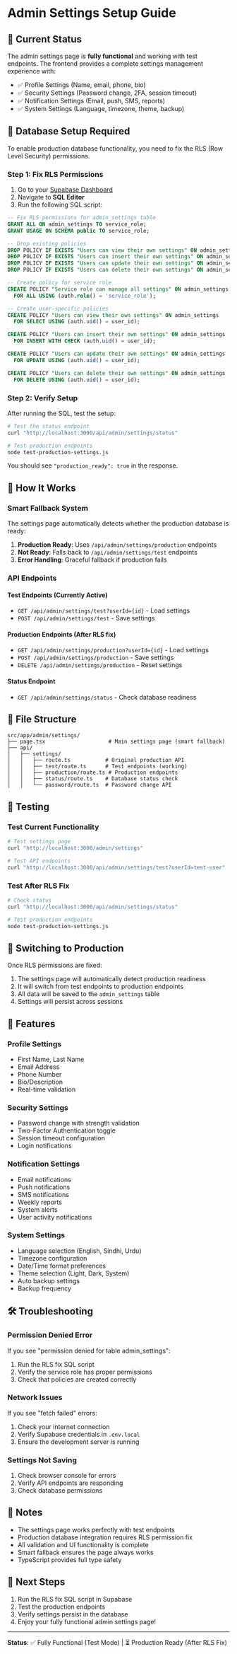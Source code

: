 # Admin Settings Setup Guide

## 🎯 Current Status

The admin settings page is **fully functional** and working with test endpoints. The frontend provides a complete settings management experience with:

- ✅ Profile Settings (Name, email, phone, bio)
- ✅ Security Settings (Password change, 2FA, session timeout)
- ✅ Notification Settings (Email, push, SMS, reports)
- ✅ System Settings (Language, timezone, theme, backup)

## 🔧 Database Setup Required

To enable production database functionality, you need to fix the RLS (Row Level Security) permissions.

### Step 1: Fix RLS Permissions

1. Go to your [Supabase Dashboard](https://supabase.com/dashboard)
2. Navigate to **SQL Editor**
3. Run the following SQL script:

```sql
-- Fix RLS permissions for admin_settings table
GRANT ALL ON admin_settings TO service_role;
GRANT USAGE ON SCHEMA public TO service_role;

-- Drop existing policies
DROP POLICY IF EXISTS "Users can view their own settings" ON admin_settings;
DROP POLICY IF EXISTS "Users can insert their own settings" ON admin_settings;
DROP POLICY IF EXISTS "Users can update their own settings" ON admin_settings;
DROP POLICY IF EXISTS "Users can delete their own settings" ON admin_settings;

-- Create policy for service role
CREATE POLICY "Service role can manage all settings" ON admin_settings
  FOR ALL USING (auth.role() = 'service_role');

-- Create user-specific policies
CREATE POLICY "Users can view their own settings" ON admin_settings
  FOR SELECT USING (auth.uid() = user_id);

CREATE POLICY "Users can insert their own settings" ON admin_settings
  FOR INSERT WITH CHECK (auth.uid() = user_id);

CREATE POLICY "Users can update their own settings" ON admin_settings
  FOR UPDATE USING (auth.uid() = user_id);

CREATE POLICY "Users can delete their own settings" ON admin_settings
  FOR DELETE USING (auth.uid() = user_id);
```

### Step 2: Verify Setup

After running the SQL, test the setup:

```bash
# Test the status endpoint
curl "http://localhost:3000/api/admin/settings/status"

# Test production endpoints
node test-production-settings.js
```

You should see `"production_ready": true` in the response.

## 🚀 How It Works

### Smart Fallback System

The settings page automatically detects whether the production database is ready:

1. **Production Ready**: Uses `/api/admin/settings/production` endpoints
2. **Not Ready**: Falls back to `/api/admin/settings/test` endpoints
3. **Error Handling**: Graceful fallback if production fails

### API Endpoints

#### Test Endpoints (Currently Active)
- `GET /api/admin/settings/test?userId={id}` - Load settings
- `POST /api/admin/settings/test` - Save settings

#### Production Endpoints (After RLS fix)
- `GET /api/admin/settings/production?userId={id}` - Load settings
- `POST /api/admin/settings/production` - Save settings
- `DELETE /api/admin/settings/production` - Reset settings

#### Status Endpoint
- `GET /api/admin/settings/status` - Check database readiness

## 📁 File Structure

```
src/app/admin/settings/
├── page.tsx                    # Main settings page (smart fallback)
├── api/
│   ├── settings/
│   │   ├── route.ts           # Original production API
│   │   ├── test/route.ts      # Test endpoints (working)
│   │   ├── production/route.ts # Production endpoints
│   │   ├── status/route.ts    # Database status check
│   │   └── password/route.ts  # Password change API
```

## 🧪 Testing

### Test Current Functionality
```bash
# Test settings page
curl "http://localhost:3000/admin/settings"

# Test API endpoints
curl "http://localhost:3000/api/admin/settings/test?userId=test-user"
```

### Test After RLS Fix
```bash
# Check status
curl "http://localhost:3000/api/admin/settings/status"

# Test production endpoints
node test-production-settings.js
```

## 🔄 Switching to Production

Once RLS permissions are fixed:

1. The settings page will automatically detect production readiness
2. It will switch from test endpoints to production endpoints
3. All data will be saved to the `admin_settings` table
4. Settings will persist across sessions

## 🎉 Features

### Profile Settings
- First Name, Last Name
- Email Address
- Phone Number
- Bio/Description
- Real-time validation

### Security Settings
- Password change with strength validation
- Two-Factor Authentication toggle
- Session timeout configuration
- Login notifications

### Notification Settings
- Email notifications
- Push notifications
- SMS notifications
- Weekly reports
- System alerts
- User activity notifications

### System Settings
- Language selection (English, Sindhi, Urdu)
- Timezone configuration
- Date/Time format preferences
- Theme selection (Light, Dark, System)
- Auto backup settings
- Backup frequency

## 🛠️ Troubleshooting

### Permission Denied Error
If you see "permission denied for table admin_settings":
1. Run the RLS fix SQL script
2. Verify the service role has proper permissions
3. Check that policies are created correctly

### Network Issues
If you see "fetch failed" errors:
1. Check your internet connection
2. Verify Supabase credentials in `.env.local`
3. Ensure the development server is running

### Settings Not Saving
1. Check browser console for errors
2. Verify API endpoints are responding
3. Check database permissions

## 📝 Notes

- The settings page works perfectly with test endpoints
- Production database integration requires RLS permission fix
- All validation and UI functionality is complete
- Smart fallback ensures the page always works
- TypeScript provides full type safety

## 🎯 Next Steps

1. Run the RLS fix SQL script in Supabase
2. Test the production endpoints
3. Verify settings persist in the database
4. Enjoy your fully functional admin settings page!

---

**Status**: ✅ Fully Functional (Test Mode) | ⏳ Production Ready (After RLS Fix)

